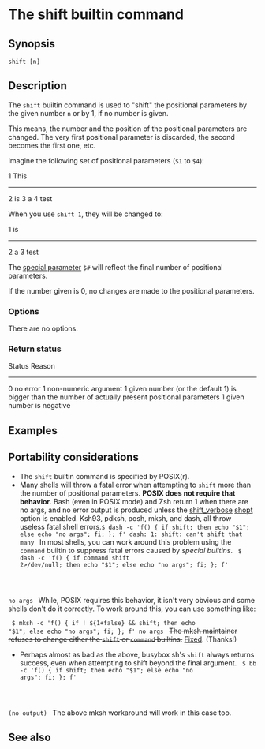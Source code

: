 # The shift builtin command

## Synopsis

    shift [n]

## Description

The `shift` builtin command is used to \"shift\" the positional
parameters by the given number `n` or by 1, if no number is given.

This means, the number and the position of the positional parameters are
changed. The very first positional parameter is discarded, the second
becomes the first one, etc.

Imagine the following set of positional parameters (`$1` to `$4`):

  1   This
  --- ------
  2   is
  3   a
  4   test

When you use `shift 1`, they will be changed to:

  1   is
  --- ------
  2   a
  3   test

The [special parameter](../../syntax/shellvars.md#special_parameters) `$#` will
reflect the final number of positional parameters.

If the number given is 0, no changes are made to the positional
parameters.

### Options

There are no options.

### Return status

  Status   Reason
  -------- -----------------------------------------------------------------------------------------------------
  0        no error
  1        non-numeric argument
  1        given number (or the default 1) is bigger than the number of actually present positional parameters
  1        given number is negative

## Examples

## Portability considerations

-   The `shift` builtin command is specified by POSIX(r).
-   Many shells will throw a fatal error when attempting to `shift` more
    than the number of positional parameters. **POSIX does not require
    that behavior**. Bash (even in POSIX mode) and Zsh return 1 when
    there are no args, and no error output is produced unless the
    [shift_verbose](../../internals/shell_options.md#shift_verbose)
    [shopt](../../commands/builtin/shopt.md) option is enabled. Ksh93, pdksh,
    posh, mksh, and dash, all throw useless fatal shell
    errors.`$ dash -c 'f() { if shift; then echo "$1"; else echo "no args"; fi; }; f'
    dash: 1: shift: can't shift that many
    ` In most shells, you can work around this problem using the
    `command` builtin to suppress fatal
    errors caused by *special builtins*. <code> \$ dash -c \'f() { if
    command shift 2>/dev/null; then echo \"\$1\"; else echo \"no
    args\"; fi; }; f\'

no args </code> While, POSIX requires this behavior, it isn't very
obvious and some shells don't do it correctly. To work around this, you
can use something like:

<code> \$ mksh -c \'f() { if ! \${1+false} && shift; then echo
\"\$1\"; else echo \"no args\"; fi; }; f\' no args </code> ~~The mksh
maintainer refuses to change either the `shift` or `command` builtins.~~
[Fixed](https://github.com/MirBSD/mksh/commit/996e05548ab82f7ef2dea61f109cc7b6d13837fa).
(Thanks!)

-   Perhaps almost as bad as the above, busybox sh's `shift` always
    returns success, even when attempting to shift beyond the final
    argument. <code> \$ bb -c \'f() { if shift; then echo \"\$1\";
    else echo \"no args\"; fi; }; f\'

(no output) </code> The above mksh workaround will work in this case
too.

## See also
